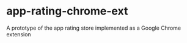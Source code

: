 app-rating-chrome-ext
=====================

A prototype of the app rating store implemented as a Google Chrome extension
